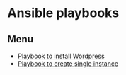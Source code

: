 # Ansible playbooks

## Menu

* [Playbook to install Wordpress](#playbook-wordpress)
* [Playbook to create single instance](#playbook-gce)